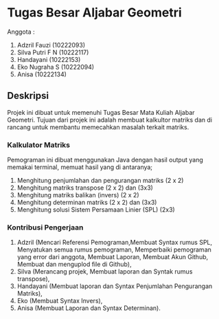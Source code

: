 # Tugas Besar Aljabar Geometri 
Anggota : 
1. Adzril Fauzi (10222093)
2. Silva Putri F N (10222117)
3. Handayani (10222153)
4. Eko Nugraha S (10222094)
5. Anisa (10222134)

## Deskripsi
Projek ini dibuat untuk memenuhi Tugas Besar Mata Kuliah Aljabar Geometri. Tujuan dari projek ini adalah membuat kalkultor matriks dan di rancang untuk membantu memecahkan masalah terkait matriks.

### Kalkulator Matriks
Pemograman ini dibuat menggunakan Java dengan hasil output yang memakai terminal, memuat hasil yang di antaranya;
1. Menghitung penjumlahan dan pengurangan matriks (2 x 2)
2. Menghitung matriks transpose (2 x 2) dan (3x3)
3. Menghitung matriks balikan (invers) (2 x 2)
4. Menghitung determinan matriks (2 x 2) dan (3x3)
5. Menghitung solusi Sistem Persamaan Linier (SPL) (2x3)

### Kontribusi Pengerjaan
1. Adzril (Mencari Referensi Pemograman,Membuat Syntax rumus SPL, Menyatukan semua rumus pemograman, Memperbaiki pemograman yang error dari anggota, Membuat Laporan, Membuat Akun Github, Membuat dan menguplod file di Github),
2. Silva (Merancang projek, Membuat laporan dan Syntak rumus transpose),
3. Handayani (Membuat laporan dan Syntax Penjumlahan Pengurangan Matriks),
4. Eko (Membuat Syntax Invers),
5. Anisa (Membuat Laporan dan Syntax Determinan).

